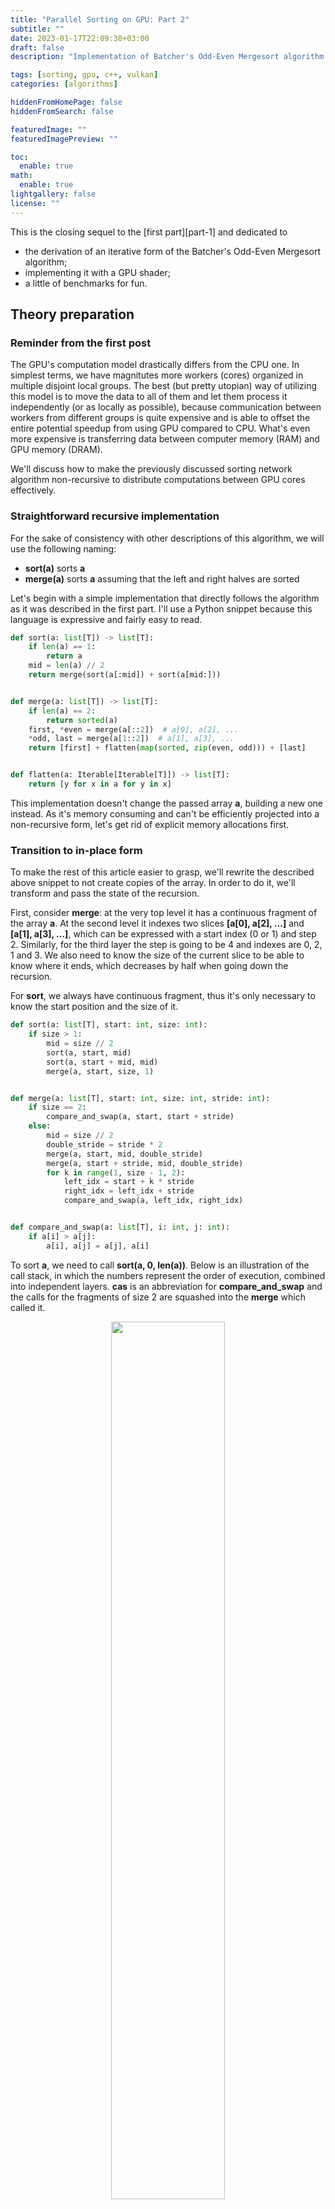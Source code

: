 ```yaml
---
title: "Parallel Sorting on GPU: Part 2"
subtitle: ""
date: 2023-01-17T22:09:38+03:00
draft: false
description: "Implementation of Batcher's Odd-Even Mergesort algorithm for GPU with Vulkan API."

tags: [sorting, gpu, c++, vulkan]
categories: [algorithms]

hiddenFromHomePage: false
hiddenFromSearch: false

featuredImage: ""
featuredImagePreview: ""

toc:
  enable: true
math:
  enable: true
lightgallery: false
license: ""
---
```


This is the closing sequel to the [first part][part-1] and dedicated to
- the derivation of an iterative form of the Batcher's Odd-Even Mergesort algorithm;
- implementing it with a GPU shader;
- a little of benchmarks for fun.

## Theory preparation

### Reminder from the first post

The GPU's computation model drastically differs from the CPU one. In simplest terms, we have magnitutes more workers (cores) organized in multiple disjoint local groups. The best (but pretty utopian) way of utilizing this model is to move the data to all of them and let them process it independently (or as locally as possible), because communication between workers from different groups is quite expensive and is able to offset the entire potential speedup from using GPU compared to CPU. What's even more expensive is transferring data between computer memory (RAM) and GPU memory (DRAM).

We'll discuss how to make the previously discussed sorting network algorithm non-recursive to distribute computations between GPU cores effectively.

### Straightforward recursive implementation

For the sake of consistency with other descriptions of this algorithm, we will use the following naming:
- **sort(a)** sorts **a**
- **merge(a)** sorts **a** assuming that the left and right halves are sorted
<!-- - `sort(a, i, size)` sorts the slice `a[i : i + size]` -->
<!-- - `merge(a, i, size, stride)` sorts `a[i : i+size : stride]` assuming that `a[i: i+size/2 : stride]` and `a[i+size/2 : i+size : stride]` are sorted -->

Let's begin with a simple implementation that directly follows the algorithm as it was described in the first part. I'll use a Python snippet because this language is expressive and fairly easy to read.

```python
def sort(a: list[T]) -> list[T]:
    if len(a) == 1:
        return a
    mid = len(a) // 2
    return merge(sort(a[:mid]) + sort(a[mid:]))


def merge(a: list[T]) -> list[T]:
    if len(a) == 2:
        return sorted(a)
    first, *even = merge(a[::2])  # a[0], a[2], ...
    *odd, last = merge(a[1::2])  # a[1], a[3], ...
    return [first] + flatten(map(sorted, zip(even, odd))) + [last]


def flatten(a: Iterable[Iterable[T]]) -> list[T]:
    return [y for x in a for y in x]
```

This implementation doesn't change the passed array **a**, building a new one instead. As it's memory consuming and can't be efficiently projected into a non-recursive form, let's get rid of explicit memory allocations first.

### Transition to in-place form

To make the rest of this article easier to grasp, we'll rewrite the described above snippet to not create copies of the array. In order to do it, we'll transform and pass the state of the recursion.

First, consider **merge**: at the very top level it has a continuous fragment of the array **a**. At the second level it indexes two slices **[a[0], a[2], ...]** and **[a[1], a[3], ...]**, which can be expressed with a start index (0 or 1) and step 2. Similarly, for the third layer the step is going to be 4 and indexes are 0, 2, 1 and 3. We also need to know the size of the current slice to be able to know where it ends, which decreases by half when going down the recursion.

For **sort**, we always have continuous fragment, thus it's only necessary to know the start position and the size of it.

```python
def sort(a: list[T], start: int, size: int):
    if size > 1:
        mid = size // 2
        sort(a, start, mid)
        sort(a, start + mid, mid)
        merge(a, start, size, 1)


def merge(a: list[T], start: int, size: int, stride: int):
    if size == 2:
        compare_and_swap(a, start, start + stride)
    else:
        mid = size // 2
        double_stride = stride * 2
        merge(a, start, mid, double_stride)
        merge(a, start + stride, mid, double_stride)
        for k in range(1, size - 1, 2):
            left_idx = start + k * stride
            right_idx = left_idx + stride
            compare_and_swap(a, left_idx, right_idx)


def compare_and_swap(a: list[T], i: int, j: int):
    if a[i] > a[j]:
        a[i], a[j] = a[j], a[i]
```

To sort **a**, we need to call **sort(a, 0, len(a))**. Below is an illustration of the call stack, in which the numbers represent the order of execution, combined into independent layers. **cas** is an abbreviation for **compare_and_swap** and the calls for the fragments of size 2 are squashed into the **merge** which called it.

<div align="center">
<img src="/images/parallel-sorting-on-gpu-part-2/algo8.svg" width="60%">
</div>

### Example of an iterative form

Let\'s take a look at the recursion upside down (looking at the latest illustration) and first shape an intuition.

Consider an array of size 8. We can split the whole computation into the following stages:
- At the lowest level we have pairs **(a[0], a[1]), (a[2], a[3]), ..., (a[n-2], a[n-1])**, which are simply being ordered with **compare_and_swap**.
- Next, **merge** is being run for the continuous groups of size 4, which runs **merge** for odd and even subgroups of size 2, after which it orders consecutive pairs starting from the second element.
- Then, likewise, **merge** is being run for the only continuous group of size 8 (the whole array). It calls **merge** for odd and even subgroups of size 4, each of which call **merge** for "odd-odd", "odd-even", "even-odd" and "even-even" subgroups.

Below is a colorful image that illustrates the described process. If we order the connected elements row-by-row, we'll end up with a sorted array.


<div align="center">
<img src="/images/parallel-sorting-on-gpu-part-2/merge8.svg" width="80%">
</div>

### Deriving an iterative form in general case

Now, let's get our hands 👐 dirty.

From the [recursive in-place form](#transition-to-in-place-form) we know, that each top-level call of **merge** function starts from **stride=1** between the consecutive elements and doubles it when descending to the odd and even subgroups.

Since we know the stride, what's left is to find out if a specific index is the left one in some pair. If it's **i**, then the right one would be **i + stride**. Notice that after descending to the odd/even subgroup, we can normalize its indices by bitwise shifting one bit to the right (e.g. **[0, 2, 4, ...]** or **[1, 3, 5, ...]** would become **[0, 1, 2, ...]**). Let's name the normalized index as **i_loc** Then, since we know the size of the groups (let it be **size**), the predicate that determines if **i** is the left index for **size >= 4**  is the following:

<div align="center">
<img src="/images/parallel-sorting-on-gpu-part-2/predicate.svg" height="60%">
</div>

There's left a special case, when **size = 2**, when we only have two elements, which should be compared. An index is the left one if the normalized index is even:

<div align="center">
<img src="/images/parallel-sorting-on-gpu-part-2/predicate2.svg" height="60%">
</div>

Here is a diagram for an array of size 16 that can be meditated on:

<div align="center">
<img src="/images/parallel-sorting-on-gpu-part-2/merge16.svg" width="80%">
</div>


## Implementation

The full working implementation is located at [https://github.com/magnickolas/odd-even-mergesort][repo]. It's written with C++, [Vulkan API][vulkan] and [GLSL][GLSL] for the GPU compute shader.

### Non-recursive implementation

{{<admonition type="note" title="Dealing with restrictions on array size">}}
What if the size of the array is not a power of two? In this case we can pad it to the right with **∞** (infinity) value to the nearest power of two and crop it after the sorting. So we would pass **[a[0], a[1], ..., a[n-1], ∞, ..., ∞]**.

However, we can do without using extra memory. Let our algorithm just behave like there is an infinity value at all positions greater than **n-1** and do nothing in case of an upcoming comparison of values at those positions.
{{</admonition>}}

I've implemented it to run on GPU as a GLSL shader run once for each layer of computations, which is compiled to [SPIR-V][spirv] binary intermediate language and later utilized by Vulkan API.

In the following code the following predefined variables will be used:
- **n** is the size of the whole array
- **stride** is the space between the elements, as described in previous sections
- **stride_trailing_zeros** is **log2(stride)** (defined to replace **i / stride** operation with bitwise shift for optimization purposes)
- **inner_reminder** is **0** for **size=2** and **1** else
- **inner_last_idx** is **size-1** (defined to replace **i % size** operation with bitwise and)


```glsl
#version 460
#include "defs.h"

layout(local_size_x = 256, local_size_y = 1, local_size_z = 1) in;

layout(set = 0, binding = 0) buffer Arr {
  int buf[];
} a;

layout(push_constant) uniform PushConstants {
  uint n;
  uint stride;
  uint stride_trailing_zeros;
  uint inner_reminder;
  uint inner_last_idx;
};

bool is_left_index(uint i) {
  uint inner_i = i >> stride_trailing_zeros;
  return (inner_i & 1) == inner_reminder &&
       (inner_i & inner_last_idx) < inner_last_idx;
}

uint get_right_index(uint i) {
  return i + stride;
}

/* Assumes that i < j */
void compare_and_swap(uint i, uint j) {
  if (j < n && a.buf[i] > a.buf[j]) {
    int t = a.buf[i];
    a.buf[i] = a.buf[j];
    a.buf[j] = t;
  }
}

void main() {
  uint i = gl_GlobalInvocationID.x;
  if (i >= n) {
      return;
  }
  if (is_left_index(i)) {
    uint j = get_right_index(i);
    compare_and_swap(i, j);
  }
}
```

Now let's take a look at the shader orchestration process which is rewritten in a *pseudocodish* manner (the real one in C++ is more intimidating and can be looked up [at the repo](https://github.com/magnickolas/odd-even-mergesort/blob/master/src/batcher_sort.cc)).

```
N := 1
while N < n:
    N *= 2

merge_group_size := 2
WHILE merge_group_size <= N:
    stride := merge_group_size / 2
    inner_rem := 0
    WHILE stride >= 1:
        # Count trailing zeros in binary form of `stride`
        stride_trailing_zeros = log2(stride);
        inner_last_idx =
            (merge_group_size / stride) - 1;

        CONSTANTS = [
            n,
            stride, stride_trailing_zeros,
            inner_rem, inner_last_idx
        ]
        PARALLEL_FOR i := 0..n-1:
            RUN_SHADER(i, CONSTANTS)

        # Starting from the second iteration, the inner index
        # should be odd to be the left one
        inner_rem = 1;
        stride /= 2
    }
    merge_group_size *= 2
```

In reality a combination of **PARALLEL_FOR** and **RUN_SHADER** is a dispatch process, that will send the constants to the GPU and spawn multiple local groups of workers. I've chosen the size of these local groups of 256 since it was empirically measured to produce the fastest computations.

The sorting will be performed in $O(log^2(n))$ steps that will only vary in a set of predefined constants, but run the same shader.
At each step, every index is paired with some other, which's being uniquely calculated.
It's nice that there's no data communication between GPU workers.

## Benchmarks

Since it wouldn't be fair to compare such a parallel algorithm directly to the CPU implementation, let's generate a large array, sort it with [std::sort](https://en.cppreference.com/w/cpp/algorithm/sort) and with our hand-crafted sorting algorithm on GPU and compare the results.

Tech specs:
- CPU: AMD Ryzen 5 2400G
- GPU: NVIDIA GeForce RTX 2070

```shell
$ ./batcher_sort 1000000000
GPU time difference:  9.16
CPU time difference:  102.24
```

The speedup is approximately **11.2x**.

## References
- [Lecture notes from MIT](https://math.mit.edu/~shor/18.310/batcher.pdf)
- [The Art of Computer Programming, Volume 3](https://www.amazon.com/Art-Computer-Programming-Sorting-Searching/dp/0201896850), Algorithm 5.2.2M
- [Repository with implementation][repo]


[part-1]: {{< ref "parallel-sorting-on-gpu-part-1" >}}
[GLSL]: https://www.khronos.org/opengl/wiki/OpenGL_Shading_Language
[vulkan]: https://www.vulkan.org/
[spirv]: https://registry.khronos.org/SPIR-V/
[repo]: https://github.com/magnickolas/odd-even-mergesort
